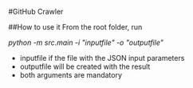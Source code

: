 #GitHub Crawler

##How to use it
From the root folder, run

*python -m src.main -i "inputfile" -o "outputfile"*

- inputfile if the file with the JSON input parameters
- outputfile will be created with the result
- both arguments are mandatory
